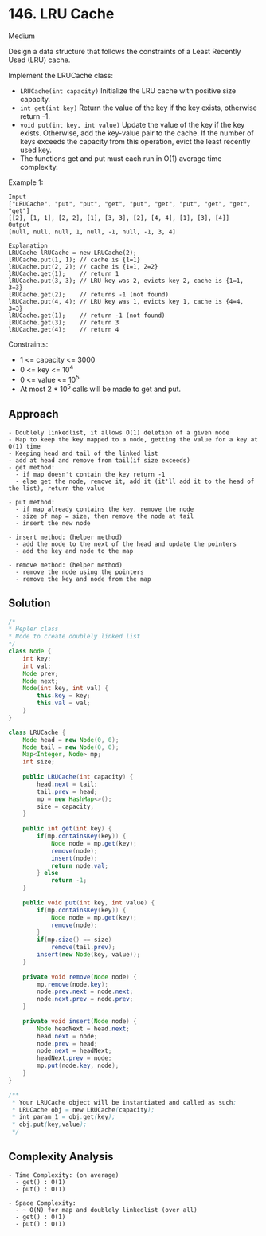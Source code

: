 # 146. LRU Cache
Medium


Design a data structure that follows the constraints of a Least Recently Used (LRU) cache.

Implement the LRUCache class:
- `LRUCache(int capacity)` Initialize the LRU cache with positive size capacity.
- `int get(int key)` Return the value of the key if the key exists, otherwise return -1.
- `void put(int key, int value)` Update the value of the key if the key exists. Otherwise, add the key-value pair to the cache. If the number of keys exceeds the capacity from this operation, evict the least recently used key.
- The functions get and put must each run in O(1) average time complexity.

 

Example 1:
```
Input
["LRUCache", "put", "put", "get", "put", "get", "put", "get", "get", "get"]
[[2], [1, 1], [2, 2], [1], [3, 3], [2], [4, 4], [1], [3], [4]]
Output
[null, null, null, 1, null, -1, null, -1, 3, 4]

Explanation
LRUCache lRUCache = new LRUCache(2);
lRUCache.put(1, 1); // cache is {1=1}
lRUCache.put(2, 2); // cache is {1=1, 2=2}
lRUCache.get(1);    // return 1
lRUCache.put(3, 3); // LRU key was 2, evicts key 2, cache is {1=1, 3=3}
lRUCache.get(2);    // returns -1 (not found)
lRUCache.put(4, 4); // LRU key was 1, evicts key 1, cache is {4=4, 3=3}
lRUCache.get(1);    // return -1 (not found)
lRUCache.get(3);    // return 3
lRUCache.get(4);    // return 4
 ```

Constraints:

- 1 <= capacity <= 3000
- 0 <= key <= 10<sup>4</sup>
- 0 <= value <= 10<sup>5</sup>
- At most 2 * 10<sup>5</sup> calls will be made to get and put.

## Approach
```
- Doublely linkedlist, it allows O(1) deletion of a given node
- Map to keep the key mapped to a node, getting the value for a key at O(1) time
- Keeping head and tail of the linked list
- add at head and remove from tail(if size exceeds)
- get method:
  - if map doesn't contain the key return -1
  - else get the node, remove it, add it (it'll add it to the head of the list), return the value
  
- put method:
  - if map already contains the key, remove the node
  - size of map = size, then remove the node at tail
  - insert the new node
  
- insert method: (helper method)
  - add the node to the next of the head and update the pointers
  - add the key and node to the map
  
- remove method: (helper method)
  - remove the node using the pointers
  - remove the key and node from the map

```

## Solution
```java
/* 
* Hepler class
* Node to create doublely linked list
*/
class Node {
    int key;
    int val;
    Node prev;
    Node next;
    Node(int key, int val) {
        this.key = key;
        this.val = val;
    }
}

class LRUCache {
    Node head = new Node(0, 0);
    Node tail = new Node(0, 0);
    Map<Integer, Node> mp;
    int size;
    
    public LRUCache(int capacity) {
        head.next = tail;
        tail.prev = head;
        mp = new HashMap<>();
        size = capacity;
    }
    
    public int get(int key) {
        if(mp.containsKey(key)) {
            Node node = mp.get(key);
            remove(node);
            insert(node);
            return node.val;
        } else
            return -1;
    }
    
    public void put(int key, int value) {
        if(mp.containsKey(key)) {
            Node node = mp.get(key);
            remove(node);
        }
        if(mp.size() == size)
            remove(tail.prev);
        insert(new Node(key, value));
    }
    
    private void remove(Node node) {
        mp.remove(node.key);
        node.prev.next = node.next;
        node.next.prev = node.prev;
    }
    
    private void insert(Node node) {
        Node headNext = head.next;
        head.next = node;
        node.prev = head;
        node.next = headNext;
        headNext.prev = node;
        mp.put(node.key, node);
    }
}

/**
 * Your LRUCache object will be instantiated and called as such:
 * LRUCache obj = new LRUCache(capacity);
 * int param_1 = obj.get(key);
 * obj.put(key,value);
 */
```

## Complexity Analysis
```
- Time Complexity: (on average)
  - get() : O(1)
  - put() : O(1)
  
- Space Complexity:
  - ~ O(N) for map and doublely linkedlist (over all)
  - get() : O(1)
  - put() : O(1)
```
